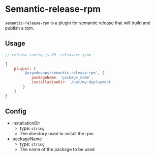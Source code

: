 # Semantic-release-rpm
`semantic-release-rpm` is a plugin for semantic release that will build and publish a rpm.

## Usage

``` js
// release.config.js OR .releaserc.json

{
    plugins: [
        '@argodevops/semantic-release-rpm', {
            packageName: 'package_name',
            installationDir: '/opt/my-deployment'
        }
    ]
}
```

## Config
- installationDir
    - type: `string`
    - The directory used to install the rpm
- packageName
    - type: `string`
    - The name of the package to be used
